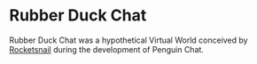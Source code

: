 # Rubber Duck Chat
Rubber Duck Chat was a hypothetical Virtual World conceived by <a href="http://rocketsnail.com">Rocketsnail</a> during the development of Penguin Chat.
